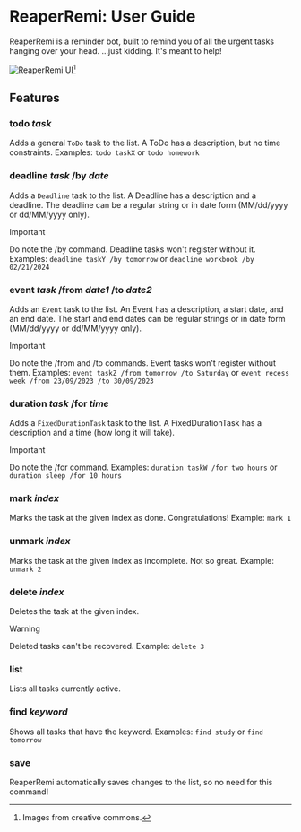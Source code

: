 # ReaperRemi: User Guide

ReaperRemi is a reminder bot, built to remind you of all the urgent tasks hanging over your head.
...just kidding. It's meant to help!

![ReaperRemi UI](http://wamps-jp.github.io/ip/Ui.png)[^1]

## Features 

### todo _task_

Adds a general `ToDo` task to the list. A ToDo has a description, but no time constraints.
Examples: `todo taskX` or `todo homework`

### deadline _task_ /by _date_

Adds a `Deadline` task to the list. A Deadline has a description and a deadline.
The deadline can be a regular string or in date form (MM/dd/yyyy or dd/MM/yyyy only).
> [!IMPORTANT]
> Do note the /by command. Deadline tasks won't register without it.
Examples: `deadline taskY /by tomorrow` or `deadline workbook /by 02/21/2024`

### event _task_ /from _date1_ /to _date2_

Adds an `Event` task to the list. An Event has a description, a start date, and an end date.
The start and end dates can be regular strings or in date form (MM/dd/yyyy or dd/MM/yyyy only).
> [!IMPORTANT]
> Do note the /from and /to commands. Event tasks won't register without them.
Examples: `event taskZ /from tomorrow /to Saturday` or `event recess week /from 23/09/2023 /to 30/09/2023`

### duration _task_ /for _time_

Adds a `FixedDurationTask` task to the list. A FixedDurationTask has a description and a time (how long it will take).
> [!IMPORTANT]
> Do note the /for command.
Examples: `duration taskW /for two hours` or `duration sleep /for 10 hours`

### mark _index_

Marks the task at the given index as done. Congratulations!
Example: `mark 1`

### unmark _index_

Marks the task at the given index as incomplete. Not so great.
Example: `unmark 2`

### delete _index_

Deletes the task at the given index.
> [!WARNING]
> Deleted tasks can't be recovered.
Example: `delete 3`

### list

Lists all tasks currently active.

### find _keyword_

Shows all tasks that have the keyword.
Examples: `find study` or `find tomorrow`

### save

ReaperRemi automatically saves changes to the list, so no need for this command!

[^1]: Images from creative commons.
